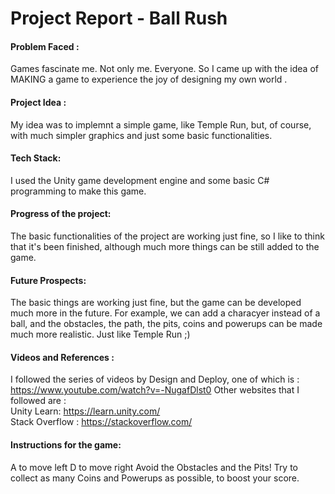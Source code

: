 # Project Report - Ball Rush
#### Problem Faced :
Games fascinate me.
Not only me. Everyone.
So I came up with the idea of MAKING a game to experience the joy of designing my own world .  

#### Project Idea :
My idea was to implemnt a simple game, like Temple Run, but, of course, with much simpler graphics and just some basic functionalities.

#### Tech Stack:
I used the Unity game development engine and some basic C# programming to make this game.

#### Progress of the project:
The basic functionalities of the project are working just fine, so I like to think that it's been finished, although much more things can be still added to the game.

#### Future Prospects:
The basic things are working just fine, but the game can be developed much more in the future. For example, we can add a characyer instead of a ball, and the obstacles, the path, the pits, coins and powerups can be made much more realistic.
Just like Temple Run ;)

#### Videos and References :
I followed the series of videos by Design and Deploy, one of which is : https://www.youtube.com/watch?v=-NugafDlst0
Other websites that I followed are :   
Unity Learn: https://learn.unity.com/  
Stack Overflow : https://stackoverflow.com/  

#### Instructions for the game:
A to move left
D to move right
Avoid the Obstacles and the Pits!
Try to collect as many Coins and Powerups as possible, to boost your score.
